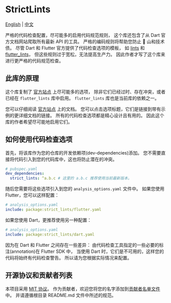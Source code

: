 # StrictLints

[English](./README.md) | [中文](./README.zh.md)

严格的代码检查配置，尽可能多的启用代码规范规则，
这个库还包含了从 Dart 官方文档网站爬取所有最新 API 的工具。
严格的编码规则将帮助您防止 💩 山和技术债。
尽管 Dart 和 Flutter 官方提供了代码检查选项的模板，
如 [lints](https://pub.dev/packages/lints)
和 [flutter_lints](https://pub.dev/packages/flutter_lints)，
但这些规则过于宽松，无法提高生产力。
因此作者才写了这个库来进行更严格的代码规范检查。

## 此库的原理

这个库复制了 [官方站点](https://pub.dev/packages/lints) 上尽可能多的选项，
除非它们已经过时、存在冲突，或者已经在 `flutter_lints` 库中启用。
`flutter_lints` 库也是当前库的依赖之一。

您可以仔细阅读 [官方站点](https://pub.dev/packages/lints) 上的文档。
您可以点击选项标题，它们是链接到带有示例的更详细文档的链接。
所有的代码检查选项都是精心设计且有用的。
因此这个库的作者希望尽可能地启用它们。

## 如何使用代码检查选项

首先，将该库作为您的仓库的开发依赖项(dev-dependencies)添加。
您不需要直接将代码引入到您的代码库中，这也将防止潜在的冲突。

```yaml
# pubspec.yaml
dev_dependencies:
  strict_lints: ^a.b.c # 这里的 a.b.c 推荐使用当前最新版本。
```

随后您需要将这些选项引入到您的 `analysis_options.yaml` 文件中。
如果您使用 Flutter，您可以这样配置：

```yaml
# analysis_options.yaml
include: package:strict_lints/flutter.yaml
```

如果您使用 Dart，更推荐使用另一种配置：

```yaml
# analysis_options.yaml
include: package:strict_lints/dart.yaml
```

因为在 Dart 和 Flutter 之间存在一些差异：
由代码检查工具指定的一些必要的标注(annotation)在 Flutter SDK 中，
当使用 Dart 时，它们是不可用的，这样您的代码将始终有代码检查警告。
所以请为您根据实际情况来配置。

## 开源协议和贡献者列表

本项目采用 [MIT 协议](LICENSE.txt)。
作为贡献者，欢迎您将您的名字添加到[贡献者名单文件](./CONTRIBUTORS)中。
并请遵循根目录 README.md 文件中所述的规范。
